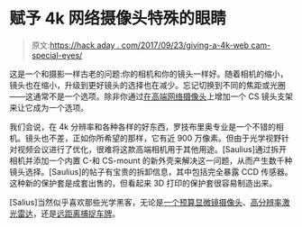 # 赋予 4k 网络摄像头特殊的眼睛

> 原文:[https://hack aday . com/2017/09/23/giving-a-4k-web cam-special-eyes/](https://hackaday.com/2017/09/23/giving-a-4k-webcam-special-eyes/)

这是一个和摄影一样古老的问题:你的相机和你的镜头一样好。随着相机的缩小，镜头也在缩小，升级到更好镜头的选择也在减少。忘记切换到不同的焦距或光圈——这通常不是一个选项。除非你通过[在高端网络摄像头](http://kurokesu.com/main/2017/09/18/logitech-brio-4k-webcam-rework-instructions/)上增加一个 CS 镜头支架来让它成为一个选项。

我们会说，在 4k 分辨率和各种各样的好东西，罗技布里奥专业是一个不错的相机。镜头也不差，正如你所希望的那样，它有近 900 万像素。但由于光学视野针对视频会议进行了优化，很难将这款高端相机用于其他用途。[Saulius]通过拆开相机并添加一个内置 C-和 CS-mount 的新外壳来解决这一问题，从而产生数千种镜头选择。[Saulius]的帖子有宝贵的拆卸信息，其中包括完全暴露 CCD 传感器。这种新的保护套是成套出售的，但看起来 3D 打印的保护套很容易制造出来。

[Salius]当然似乎喜欢那些光学黑客，无论是[一个预算显微镜摄像头](https://hackaday.com/2016/08/26/shop-built-inspection-camera-lends-optical-help-on-a-budget/)、[高分辨率激光雷达](https://hackaday.com/2017/05/15/digitize-your-room-with-lidar/)，还是[远距离捕捉车牌](https://hackaday.com/2016/08/31/big-brother-and-others-are-watching-your-car/)。